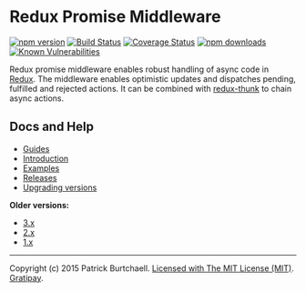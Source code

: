# Redux Promise Middleware

[![npm version](https://img.shields.io/npm/v/redux-promise-middleware.svg?style=flat)](https://www.npmjs.com/package/redux-promise-middleware) [![Build Status](https://travis-ci.org/pburtchaell/redux-promise-middleware.svg?branch=master)](https://travis-ci.org/pburtchaell/redux-promise-middleware) [![Coverage Status](https://coveralls.io/repos/pburtchaell/redux-promise-middleware/badge.svg?branch=master&service=github)](https://coveralls.io/github/pburtchaell/redux-promise-middleware?branch=master) [![npm downloads](https://img.shields.io/npm/dm/redux-promise-middleware.svg?style=flat)](https://www.npmjs.com/package/redux-promise-middleware) [![Known Vulnerabilities](https://snyk.io/test/npm/redux-promise-middleware/badge.svg)](https://snyk.io/test/npm/redux-promise-middleware)

Redux promise middleware enables robust handling of async code in [Redux](http://redux.js.org). The middleware enables optimistic updates and dispatches pending, fulfilled and rejected actions. It can be combined with [redux-thunk](https://github.com/gaearon/redux-thunk) to chain async actions.

## Docs and Help

- [Guides](/docs/guides/)
- [Introduction](/docs/introduction.md)
- [Examples](/examples)
- [Releases](https://github.com/pburtchaell/redux-promise-middleware/releases)
- [Upgrading versions](/UPGRADING.md)

**Older versions:**

- [3.x](https://github.com/pburtchaell/redux-promise-middleware/tree/3.3.0)
- [2.x](https://github.com/pburtchaell/redux-promise-middleware/tree/2.4.0)
- [1.x](https://github.com/pburtchaell/redux-promise-middleware/tree/1.0.0)

---
Copyright (c) 2015 Patrick Burtchaell. [Licensed with The MIT License (MIT)](https://raw.githubusercontent.com/pburtchaell/redux-promise-middleware/master/LICENSE). [Gratipay](https://gratipay.com/~pburtchaell/).
